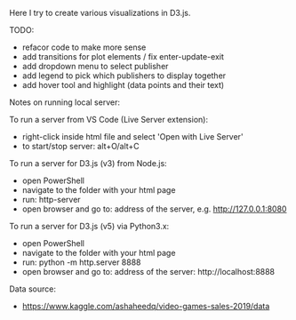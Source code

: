 Here I try to create various visualizations in D3.js.

TODO:
- refacor code to make more sense
- add transitions for plot elements / fix enter-update-exit
- add dropdown menu to select publisher
- add legend to pick which publishers to display together
- add hover tool and highlight (data points and their text)

Notes on running local server:

To run a server from VS Code (Live Server extension):
- right-click inside html file and select 'Open with Live Server'
- to start/stop server: alt+O/alt+C
  
  
To run a server for D3.js (v3) from Node.js:
- open PowerShell
- navigate to the folder with your html page
- run: http-server
- open browser and go to: address of the server, e.g. http://127.0.0.1:8080

To run a server for D3.js (v5) via Python3.x:
- open PowerShell
- navigate to the folder with your html page
- run: python -m http.server 8888
- open browser and go to: address of the server:
    http://localhost:8888


Data source:
- https://www.kaggle.com/ashaheedq/video-games-sales-2019/data
